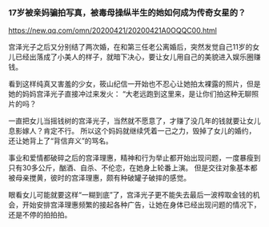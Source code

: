 ### 17岁被亲妈骗拍写真，被毒母操纵半生的她如何成为传奇女星的？
https://new.qq.com/omn/20200421/20200421A0OQQC00.html

宫泽光子之后又分别结了两次婚，在和第三任老公离婚后，突然发觉自己11岁的女儿已经出落成了小美人的样子，就暗下决心，要让女儿用自己的美貌进入娱乐圈赚钱。

看到这样纯真又害羞的少女，筱山纪信一开始也不忍心让她拍太裸露的照片，但是她的妈妈宫泽光子直接冲过来发火：
“大老远跑到这里来，是让你们拍这种无聊照片的吗？

一直把女儿当摇钱树的宫泽光子，当然就不愿意了，才赚了没几年的钱就要让女儿息影嫁人？肯定不行。
所以这个妈妈就继续凭着一己之力，毁掉了女儿的婚约，还让她背上了“背信弃义”的骂名。

事业和爱情都破碎之后的宫泽理惠，精神和行为举止都开始出现问题，一度暴瘦到只有30多公斤，酗酒、自杀、不伦恋，在她身上轮番上演。
但是交往对象基本都被母亲搅黄，彼时的宫泽理惠，颇有种破罐子破摔的感觉。

眼看女儿可能就要这样“一糊到底”了，宫泽光子更不能失去最后一波榨取金钱的机会，开始安排宫泽理惠频繁的接起各种广告，让她在身体已经出现问题的情况下，还是不停的拍拍拍。
